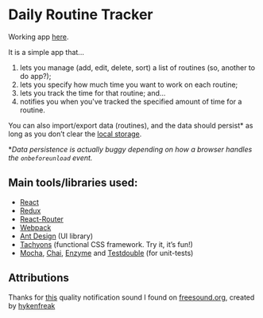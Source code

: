 Daily Routine Tracker
========================================

Working app [here](https://chrisregner.github.io/daily-routines-tracker).

It is a simple app that...

1. lets you manage (add, edit, delete, sort) a list of routines (so, another to do app?);
2. lets you specify how much time you want to work on each routine;
3. lets you track the time for that routine; and...
4. notifies you when you've tracked the specified amount of time for a routine.

You can also import/export data (routines), and the data should persist&ast; as long as you don’t clear the [local storage](https://developer.mozilla.org/en/docs/Web/API/Window/localStorage).

&ast;*Data persistence is actually buggy depending on how a browser handles the `onbeforeunload` event.*

## Main tools/libraries used:

- [React](https://facebook.github.io/react/)
- [Redux](http://redux.js.org/)
- [React-Router](https://reacttraining.com/react-router/)
- [Webpack](https://webpack.js.org/)
- [Ant Design](https://ant.design/) (UI library)
- [Tachyons](http://tachyons.io/) (functional CSS framework. Try it, it’s fun!)
- [Mocha](https://mochajs.org/), [Chai](http://chaijs.com/api/bdd/), [Enzyme](http://airbnb.io/enzyme/) and [Testdouble](https://github.com/testdouble/testdouble.js/) (for unit-tests)


## Attributions

Thanks for [this](https://freesound.org/people/hykenfreak/sounds/202029/) quality notification sound I found on [freesound.org](https://freesound.org/), created by [hykenfreak](https://freesound.org/people/hykenfreak/)
